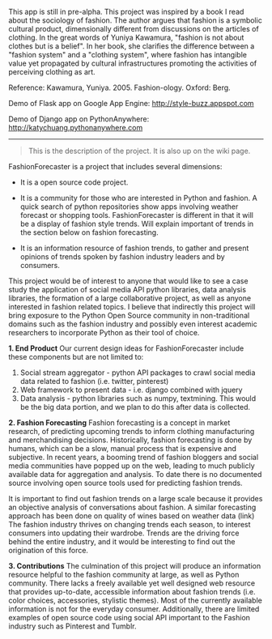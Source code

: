 This app is still in pre-alpha. This project was inspired by a book I read about the sociology of fashion. The author argues that fashion is a symbolic cultural product, dimensionally different from discussions on the articles of clothing. In the great words of Yuniya Kawamura, "fashion is not about clothes but is a belief". In her book, she clarifies the difference between a "fashion system" and a "clothing system", where fashion has intangible value yet propagated by cultural infrastructures promoting the activities of perceiving clothing as art.

Reference: Kawamura, Yuniya. 2005. Fashion-ology. Oxford: Berg.

Demo of Flask app on Google App Engine: http://style-buzz.appspot.com

Demo of Django app on PythonAnywhere: http://katychuang.pythonanywhere.com

------

> This is the description of the project. It is also up on the wiki page.

FashionForecaster is a project that includes several dimensions:

* It is a open source code project.

* It is a community for those who are interested in Python and fashion. A quick search of python repositories show apps involving weather forecast or shopping tools. FashionForecaster is different in that it will be a display of fashion style trends. Will explain important of trends in the section below on fashion forecasting.

* It is an information resource of fashion trends, to gather and present opinions of trends spoken by fashion industry leaders and by consumers.

This project would be of interest to anyone that would like to see a case study the application of social media API python libraries, data analysis libraries, the formation of a large collaborative project, as well as anyone interested in fashion related topics. I believe that indirectly this project will bring exposure to the Python Open Source community in non-traditional domains such as the fashion industry and possibly even interest academic researchers to incorporate Python as their tool of choice. 

**1. End Product** Our current design ideas for FashionForecaster include these components but are not limited to: 

1. Social stream aggregator - python API packages to crawl social media data related to fashion (i.e. twitter, pinterest) 
2. Web framework to present data - i.e. django combined with jquery 
3. Data analysis - python libraries such as numpy, textmining. This would be the big data portion, and we plan to do this after data is collected.

**2. Fashion Forecasting** Fashion forecasting is a concept in market research, of predicting upcoming trends to inform clothing manufacturing and merchandising decisions. Historically, fashion forecasting is done by humans, which can be a slow, manual process that is expensive and subjective. In recent years, a booming trend of fashion bloggers and social media communities have popped up on the web, leading to much publicly available data for aggregation and analysis. To date there is no documented source involving open source tools used for predicting fashion trends.

It is important to find out fashion trends on a large scale because it provides an objective analysis of conversations about fashion. A similar forecasting approach has been done on quality of wines based on weather data (link) The fashion industry thrives on changing trends each season, to interest consumers into updating their wardrobe. Trends are the driving force behind the entire industry, and it would be interesting to find out the origination of this force.

**3. Contributions** The culmination of this project will produce an information resource helpful to the fashion community at large, as well as Python community. There lacks a freely available yet well designed web resource that provides up-to-date, accessible information about fashion trends (i.e. color choices, accessories, stylistic themes). Most of the currently available information is not for the everyday consumer. Additionally, there are limited examples of open source code using social API important to the Fashion industry such as Pinterest and Tumblr.
